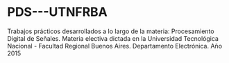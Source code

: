 # PDS---UTNFRBA
Trabajos prácticos desarrollados a lo largo de la materia: Procesamiento Digital de Señales. Materia electiva dictada en la Universidad Tecnológica Nacional - Facultad Regional Buenos Aires. Departamento Electrónica. Año 2015

